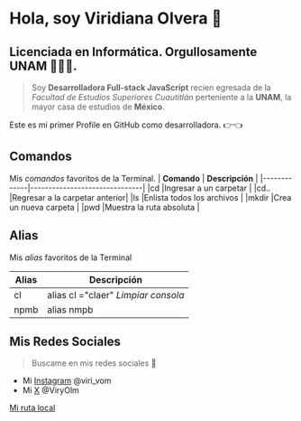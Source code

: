 
# Hola, soy Viridiana Olvera 👑
## Licenciada en Informática. Orgullosamente UNAM 👩🏼‍🎓.
>Soy **Desarrolladora Full-stack JavaScript** recien egresada de la *Facultad de Estudios Superiores Cuautitlán* perteniente a la **UNAM**, la mayor casa de estudios de **México**.

Este es mi primer Profile en GitHub como desarrolladora. 👉👈

## Comandos
Mis *comandos* favoritos de la Terminal. 
| **Comando** | **Descripción**               |
|-------------|-------------------------------|
|cd           |Ingresar a un carpetar         |
|cd..         |Regresar a la carpetar anterior|
|ls           |Enlista todos los archivos     |
|mkdir        |Crea un nueva carpeta          |
|pwd          |Muestra la ruta absoluta       |


## Alias
Mis *alias* favoritos de la Terminal

| **Alias**   | **Descripción**                   |
|-------------|-----------------------------------|
|cl           |alias cl ="claer" *Limpiar consola*|
|npmb         |alias nmpb                         |

## Mis Redes Sociales
>Buscame en mis redes sociales 🌟
* Mi [Instagram][blog] @viri_vom
* Mi [X](https://twitter.com/) @ViryOlm

[blog]: https://www.instagram.com/




[Mi ruta local](http://localhost:8080/viriolvera/index.html)
